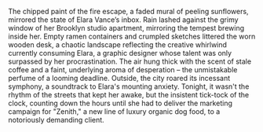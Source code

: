 The chipped paint of the fire escape, a faded mural of peeling sunflowers, mirrored the state of Elara Vance’s inbox.  Rain lashed against the grimy window of her Brooklyn studio apartment, mirroring the tempest brewing inside her.  Empty ramen containers and crumpled sketches littered the worn wooden desk, a chaotic landscape reflecting the creative whirlwind currently consuming Elara, a graphic designer whose talent was only surpassed by her procrastination.  The air hung thick with the scent of stale coffee and a faint, underlying aroma of desperation – the unmistakable perfume of a looming deadline.  Outside, the city roared its incessant symphony, a soundtrack to Elara's mounting anxiety.  Tonight, it wasn't the rhythm of the streets that kept her awake, but the insistent tick-tock of the clock, counting down the hours until she had to deliver the marketing campaign for "Zenith," a new line of luxury organic dog food, to a notoriously demanding client.
